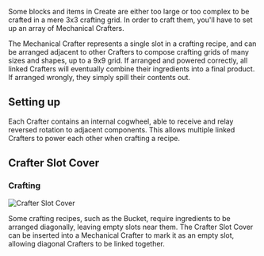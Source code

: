 Some blocks and items in Create are either too large or too complex to be crafted in a mere 3x3 crafting grid. In order to craft them, you'll have to set up an array of Mechanical Crafters.

The Mechanical Crafter represents a single slot in a crafting recipe, and can be arranged adjacent to other Crafters to compose crafting grids of many sizes and shapes, up to a 9x9 grid. If arranged and powered correctly, all linked Crafters will eventually combine their ingredients into a final product. If arranged wrongly, they simply spill their contents out.

## Setting up

Each Crafter contains an internal cogwheel, able to receive and relay reversed rotation to adjacent components. This allows multiple linked Crafters to power each other when crafting a recipe.

## Crafter Slot Cover
### Crafting
![Crafter Slot Cover](https://i.imgur.com/VScHXLP.png)

Some crafting recipes, such as the Bucket, require ingredients to be arranged diagonally, leaving empty slots near them. The Crafter Slot Cover can be inserted into a Mechanical Crafter to mark it as an empty slot, allowing diagonal Crafters to be linked together.